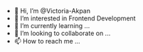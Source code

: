 - 👋 Hi, I’m @Victoria-Akpan
- 👀 I’m interested in Frontend Development 
- 🌱 I’m currently learning ...
- 💞️ I’m looking to collaborate on ...
- 📫 How to reach me ...

<!---
Victoria-Akpan/Victoria-Akpan is a ✨ special ✨ repository because its `README.md` (this file) appears on your GitHub profile.
You can click the Preview link to take a look at your changes.
--->
